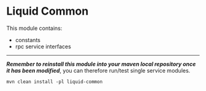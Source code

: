 # Liquid Common

This module contains:

- constants
- rpc service interfaces

---

***Remember to reinstall this module into your maven local repository once it has been modified***,
you can therefore run/test single service modules.

```shell
mvn clean install -pl liquid-common
```

